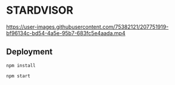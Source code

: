# STARDVISOR


https://user-images.githubusercontent.com/75382121/207751919-bf96134c-bd54-4a5e-95b7-683fc5e4aada.mp4



## Deployment

`npm install`

`npm start`

